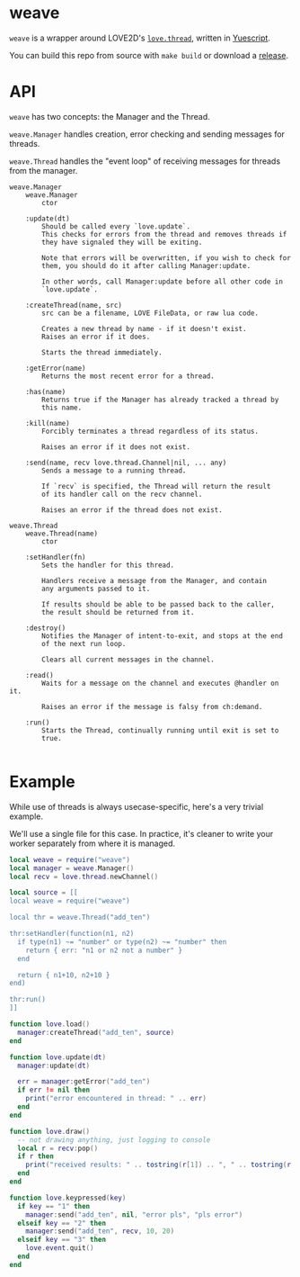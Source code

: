 weave
======

`weave` is a wrapper around LOVE2D's [`love.thread`][1], written in [Yuescript][2].

You can build this repo from source with `make build` or download a [release][3].


API
===

`weave` has two concepts: the Manager and the Thread.

`weave.Manager` handles creation, error checking and sending messages for
threads.

`weave.Thread` handles the "event loop" of receiving messages for threads from
the manager.

```
weave.Manager
	weave.Manager
		ctor

	:update(dt)
		Should be called every `love.update`.
		This checks for errors from the thread and removes threads if
		they have signaled they will be exiting.

		Note that errors will be overwritten, if you wish to check for
		them, you should do it after calling Manager:update.

		In other words, call Manager:update before all other code in
		`love.update`.

	:createThread(name, src)
		src can be a filename, LOVE FileData, or raw lua code.

		Creates a new thread by name - if it doesn't exist.
		Raises an error if it does.

		Starts the thread immediately.
	
	:getError(name)
		Returns the most recent error for a thread.
	
	:has(name)
		Returns true if the Manager has already tracked a thread by
		this name.
	
	:kill(name)
		Forcibly terminates a thread regardless of its status.

		Raises an error if it does not exist.

	:send(name, recv love.thread.Channel|nil, ... any)
		Sends a message to a running thread.

		If `recv` is specified, the Thread will return the result
		of its handler call on the recv channel.

		Raises an error if the thread does not exist.

weave.Thread
	weave.Thread(name)
		ctor

	:setHandler(fn)
		Sets the handler for this thread.

		Handlers receive a message from the Manager, and contain
		any arguments passed to it.

		If results should be able to be passed back to the caller,
		the result should be returned from it.

	:destroy()
		Notifies the Manager of intent-to-exit, and stops at the end
		of the next run loop.

		Clears all current messages in the channel.

	:read()
		Waits for a message on the channel and executes @handler on it.

		Raises an error if the message is falsy from ch:demand.

	:run()
		Starts the Thread, continually running until exit is set to
		true.
	
```


Example
=======

While use of threads is always usecase-specific, here's a very trivial example.

We'll use a single file for this case. In practice, it's cleaner to write your
worker separately from where it is managed.

```lua
local weave = require("weave")
local manager = weave.Manager()
local recv = love.thread.newChannel()

local source = [[
local weave = require("weave")

local thr = weave.Thread("add_ten")

thr:setHandler(function(n1, n2)
  if type(n1) ~= "number" or type(n2) ~= "number" then
    return { err: "n1 or n2 not a number" }
  end

  return { n1+10, n2+10 }
end)

thr:run()
]]

function love.load()
  manager:createThread("add_ten", source)
end

function love.update(dt)
  manager:update(dt)

  err = manager:getError("add_ten")
  if err != nil then
    print("error encountered in thread: " .. err)
  end
end

function love.draw()
  -- not drawing anything, just logging to console
  local r = recv:pop()
  if r then
    print("received results: " .. tostring(r[1]) .. ", " .. tostring(r[2]))
  end
end

function love.keypressed(key)
  if key == "1" then
    manager:send("add_ten", nil, "error pls", "pls error")
  elseif key == "2" then
    manager:send("add_ten", recv, 10, 20)
  elseif key == "3" then
    love.event.quit()
  end
end

```

[1]: https://love2d.org/wiki/Thread
[2]: https://github.com/pigpigyyy/Yuescript
[3]: https://github.com/chrsm/weave
